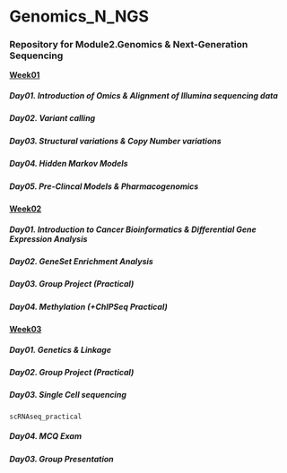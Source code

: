 # Genomics_N_NGS

### Repository for Module2.Genomics & Next-Generation Sequencing

**<ins>Week01</ins>**

##### Day01. Introduction of Omics & Alignment of Illumina sequencing data

##### Day02. Variant calling

##### Day03. Structural variations & Copy Number variations

##### Day04. Hidden Markov Models

##### Day05. Pre-Clincal Models & Pharmacogenomics

**<ins>Week02</ins>**

##### Day01. Introduction to Cancer Bioinformatics & Differential Gene Expression Analysis

##### Day02. GeneSet Enrichment Analysis

##### Day03. Group Project (Practical)

##### Day04. Methylation (+ChIPSeq Practical)

**<ins>Week03</ins>**

##### Day01. Genetics & Linkage

##### Day02. Group Project (Practical)

##### Day03. Single Cell sequencing

`scRNAseq_practical`

##### Day04. MCQ Exam

##### Day03. Group Presentation
